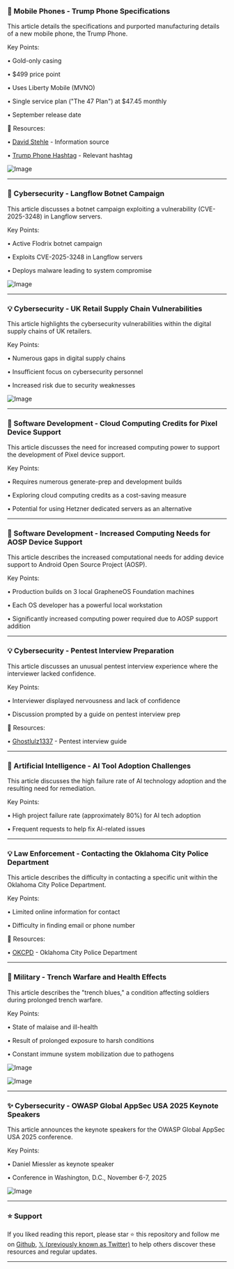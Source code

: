 ### 📱 Mobile Phones - Trump Phone Specifications

This article details the specifications and purported manufacturing details of a new mobile phone, the Trump Phone.

Key Points:

• Gold-only casing

• $499 price point

• Uses Liberty Mobile (MVNO)

• Single service plan ("The 47 Plan") at $47.45 monthly

• September release date


🔗 Resources:

• [David Stehle](https://x.com/davidstehle) -  Information source

• [Trump Phone Hashtag](https://x.com/hashtag/TrumpPhone?src=hashtag_click) - Relevant hashtag


![Image](https://t.co/ddPtzDll8l)


---

### 🤖 Cybersecurity - Langflow Botnet Campaign

This article discusses a botnet campaign exploiting a vulnerability (CVE-2025-3248) in Langflow servers.

Key Points:

• Active Flodrix botnet campaign

• Exploits CVE-2025-3248 in Langflow servers

• Deploys malware leading to system compromise


![Image](https://pbs.twimg.com/media/GtlIiAtW4AA8lFD?format=jpg&name=small)


---

### 💡 Cybersecurity - UK Retail Supply Chain Vulnerabilities

This article highlights the cybersecurity vulnerabilities within the digital supply chains of UK retailers.

Key Points:

• Numerous gaps in digital supply chains

• Insufficient focus on cybersecurity personnel

• Increased risk due to security weaknesses


![Image](https://pbs.twimg.com/media/Gtk67d4aUAADJkO?format=jpg&name=small)


---

### 🤖 Software Development - Cloud Computing Credits for Pixel Device Support

This article discusses the need for increased computing power to support the development of Pixel device support.

Key Points:

• Requires numerous generate-prep and development builds

• Exploring cloud computing credits as a cost-saving measure

• Potential for using Hetzner dedicated servers as an alternative


---

### 🤖 Software Development - Increased Computing Needs for AOSP Device Support

This article describes the increased computational needs for adding device support to Android Open Source Project (AOSP).

Key Points:

• Production builds on 3 local GrapheneOS Foundation machines

• Each OS developer has a powerful local workstation

• Significantly increased computing power required due to AOSP support addition


---

### 💡 Cybersecurity - Pentest Interview Preparation

This article discusses an unusual pentest interview experience where the interviewer lacked confidence.

Key Points:

• Interviewer displayed nervousness and lack of confidence

• Discussion prompted by a guide on pentest interview prep


🔗 Resources:

• [Ghostlulz1337](https://x.com/ghostlulz1337/status/1932829512170983766) -  Pentest interview guide


---

### 🤖 Artificial Intelligence - AI Tool Adoption Challenges

This article discusses the high failure rate of AI technology adoption and the resulting need for remediation.

Key Points:

• High project failure rate (approximately 80%) for AI tech adoption

• Frequent requests to help fix AI-related issues


---

### 💡 Law Enforcement - Contacting the Oklahoma City Police Department

This article describes the difficulty in contacting a specific unit within the Oklahoma City Police Department.


Key Points:

• Limited online information for contact

• Difficulty in finding email or phone number


🔗 Resources:

• [OKCPD](https://x.com/OKCPD) -  Oklahoma City Police Department


---

### 🤖 Military - Trench Warfare and Health Effects

This article describes the "trench blues," a condition affecting soldiers during prolonged trench warfare.

Key Points:

• State of malaise and ill-health

• Result of prolonged exposure to harsh conditions

• Constant immune system mobilization due to pathogens


![Image](https://pbs.twimg.com/amplify_video_thumb/1934596600573173760/img/JLbIsnr8akS3wNlw.jpg)

![Image](https://pbs.twimg.com/amplify_video_thumb/1814473835749527552/img/wTsF7jSKKgBzLZo0?format=jpg&name=240x240)


---

### ✨ Cybersecurity - OWASP Global AppSec USA 2025 Keynote Speakers

This article announces the keynote speakers for the OWASP Global AppSec USA 2025 conference.

Key Points:

• Daniel Miessler as keynote speaker

• Conference in Washington, D.C., November 6-7, 2025


![Image](https://pbs.twimg.com/media/GtkQ36xW0AAv6eU?format=jpg&name=small)


---

### ⭐️ Support

If you liked reading this report, please star ⭐️ this repository and follow me on [Github](https://github.com/Drix10), [𝕏 (previously known as Twitter)](https://x.com/DRIX_10_) to help others discover these resources and regular updates.

---